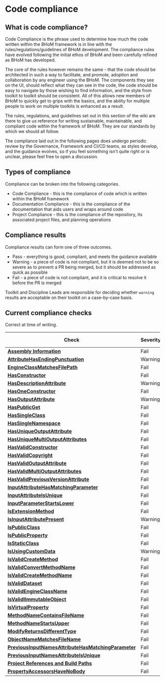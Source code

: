 # Code compliance

## What is code compliance?

Code Compliance is the phrase used to determine how much the code written within the BHoM framework is in line with the rules/regulations/guidelines of BHoM development. The compliance rules have evolved following the initial ethos of BHoM and been carefully refined as BHoM has developed.

The core of the rules however remains the same - that the code should be architected in such a way to facilitate, and promote, adoption and collaboration by any engineer using the BHoM. The components they see on the UI, should reflect what they can see in the code, the code should be easy to navigate by those wishing to find information, and the style from toolkit to toolkit should be consistent. All of this allows new members of BHoM to quickly get to grips with the basics, and the ability for multiple people to work on multiple toolkits is enhanced as a result.

The rules, regulations, and guidelines set out in this section of the wiki are there to give us reference for writing sustainable, maintainable, and compliant code within the framework of BHoM. They are our standards by which we should all follow.

The compliance laid out in the following pages does undergo periodic review by the Governance, Framework and CI/CD teams, as styles develop, and the guidance evolves, so if you feel something isn't quite right or is unclear, please feel free to open a discussion.

## Types of compliance

Compliance can be broken into the following categories.

 - Code Compliance - this is the compliance of code which is written within the BHoM framework
 - Documentation Compliance - this is the compliance of the documentation that aids users and wraps around code
 - Project Compliance - this is the compliance of the repository, its associated project files, and planning operations

## Compliance results

Compliance results can form one of three outcomes.

 - Pass - everything is good, compliant, and meets the guidance available
 - Warning - a piece of code is not compliant, but it is deemed not to be so severe as to prevent a PR being merged, but it should be addressed as quick as possible
 - Fail - a piece of code is not compliant, and it is critical to resolve it before the PR is merged

Toolkit and Discipline Leads are responsible for deciding whether `warning` results are acceptable on their toolkit on a case-by-case basis.

## Current compliance checks

Correct at time of writing.

| Check  | Severity | Compliance Type | 
| ------------- | ------------- | ------------- |
| [**Assembly Information**](/documentation/Code%20Compliance%20and%20CI/Compliance%20Checks/AssemblyInfo-compliance) | Fail | Project |
| [**AttributeHasEndingPunctuation**](Compliance%20Checks/AttributeHasEndingPunctuation) | Warning | Documentation |
| [**EngineClassMatchesFilePath**](Compliance%20Checks/EngineClassMatchesFilePath) | Fail | Code |
| [**HasConstructor**](Compliance%20Checks/HasConstructor) | Fail | Code |
| [**HasDescriptionAttribute**](Compliance%20Checks/HasDescriptionAttribute) | Warning | Documentation |
| [**HasOneConstructor**](Compliance%20Checks/HasOneConstructor) | Fail | Code |
| [**HasOutputAttribute**](Compliance%20Checks/HasOutputAttribute) | Warning | Documentation |
| [**HasPublicGet**](Compliance%20Checks/HasPublicGet) | Fail | Code |
| [**HasSingleClass**](Compliance%20Checks/HasSingleClass) | Fail | Code |
| [**HasSingleNamespace**](Compliance%20Checks/HasSingleNamespace) | Fail | Code |
| [**HasUniqueOutputAttribute**](Compliance%20Checks/HasUniqueOutputAttribute) | Fail | Documentation |
| [**HasUniqueMultiOutputAttributes**](Compliance%20Checks/HasUniqueMultiOutputAttributes) | Fail | Documentation |
| [**HasValidConstructor**](Compliance%20Checks/HasValidConstructor) | Fail | Code |
| [**HasValidCopyright**](Compliance%20Checks/HasValidCopyright) | Fail | Copyright |
| [**HasValidOutputAttribute**](Compliance%20Checks/HasValidOutputAttribute) | Fail | Documentation |
| [**HasValidMultiOutputAttributes**](Compliance%20Checks/HasValidMultiOutputAttributes) | Fail | Documentation |
| [**HasValidPreviousVersionAttribute**](Compliance%20Checks/HasValidPreviousVersionAttribute) | Fail | Documentation |
| [**InputAttributeHasMatchingParameter**](Compliance%20Checks/InputAttributeHasMatchingParameter) | Fail | Documentation |
| [**InputAttributeIsUnique**](Compliance%20Checks/InputAttributeIsUnique) | Fail | Documentation |
| [**InputParameterStartsLower**](Compliance%20Checks/InputParameterStartsLower) | Fail | Code |
| [**IsExtensionMethod**](Compliance%20Checks/IsExtensionMethod) | Fail | Code |
| [**IsInputAttributePresent**](Compliance%20Checks/IsInputAttributePresent) | Warning | Documentation |
| [**IsPublicClass**](Compliance%20Checks/IsPublicClass) | Fail | Code |
| [**IsPublicProperty**](Compliance%20Checks/IsPublicProperty) | Fail | Code |
| [**IsStaticClass**](Compliance%20Checks/IsStaticClass) | Fail | Code |
| [**IsUsingCustomData**](Compliance%20Checks/IsUsingCustomData) | Warning | Code |
| [**IsValidCreateMethod**](Compliance%20Checks/IsValidCreateMethod) | Fail | Code |
| [**IsValidConvertMethodName**](Compliance%20Checks/IsValidConvertMethodName) | Fail | Code |
| [**IsValidCreateMethodName**](Compliance%20Checks/IsValidCreateMethodName) | Fail | Code |
| [**IsValidDataset**](Compliance%20Checks/IsValidDataset) | Fail | Dataset |
| [**IsValidEngineClassName**](Compliance%20Checks/IsValidEngineClassName) | Fail | Code |
| [**IsValidIImmutableObject**](Compliance%20Checks/IsValidIImmutableObject) | Fail | Code |
| [**IsVirtualProperty**](Compliance%20Checks/IsVirtualProperty) | Fail | Code |
| [**MethodNameContainsFileName**](Compliance%20Checks/MethodNameContainsFileName) | Fail | Code |
| [**MethodNameStartsUpper**](Compliance%20Checks/MethodNameStartsUpper) | Fail | Code |
| [**ModifyReturnsDifferentType**](Compliance%20Checks/ModifyReturnsDifferentType) | Fail | Code |
| [**ObjectNameMatchesFileName**](Compliance%20Checks/ObjectNameMatchesFileName) | Fail | Code |
| [**PreviousInputNamesAttributeHasMatchingParameter**](Compliance%20Checks/PreviousInputNamesAttributeHasMatchingParameter) | Fail | Documentation |
| [**PreviousInputNamesAttributeIsUnique**](Compliance%20Checks/PreviousInputNamesAttributeIsUnique) | Fail | Documentation |
| [**Project References and Build Paths**](Compliance%20Checks/Project-References-and-Build-Paths) | Fail | Project |
| [**PropertyAccessorsHaveNoBody**](Compliance%20Checks/PropertyAccessorsHaveNoBody) | Fail | Code |